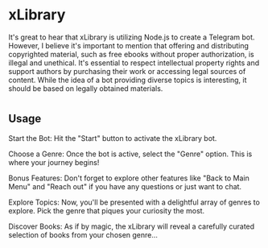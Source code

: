 # xLibrary

It's great to hear that xLibrary is utilizing Node.js to create a Telegram bot. However, I believe it's important to mention that offering and distributing copyrighted material, such as free ebooks without proper authorization, is illegal and unethical. It's essential to respect intellectual property rights and support authors by purchasing their work or accessing legal sources of content. While the idea of a bot providing diverse topics is interesting, it should be based on legally obtained materials.

#
## Usage

Start the Bot: 
 Hit the "Start" button to activate the xLibrary bot.

Choose a Genre:
 Once the bot is active, select the "Genre" option. This is where your journey begins!

Bonus Features:
 Don't forget to explore other features like "Back to Main Menu" and "Reach out" if you have any questions or just want to chat.

Explore Topics:
 Now, you'll be presented with a delightful array of genres to explore. Pick the genre that piques your curiosity the most.

Discover Books:
 As if by magic, the xLibrary will reveal a carefully curated selection of books from your chosen genre...

